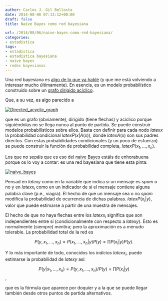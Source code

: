```yaml
---
author: Carlos J. Gil Bellosta
date: 2014-08-06 07:13:12+00:00
draft: false
title: Naive Bayes como red bayesiana

url: /2014/08/06/naive-bayes-como-red-bayesiana/
categories:
- estadística
tags:
- estadística
- estadística bayesiana
- naive bayes
- redes bayesianas
---
```


Una red bayesiana es [algo de lo que ya hablé](http://www.datanalytics.com/2013/11/19/la-red-asia/) (y que me está volviendo a interesar mucho últimamente). En esencia, es un modelo probabilístico construido sobre un [grafo dirigido acíclico](http://es.wikipedia.org/wiki/Grafo_ac%C3%ADclico_dirigido).

Que, a su vez, es algo parecido a

[![Directed_acyclic_graph](/wp-uploads/2014/08/Directed_acyclic_graph.png)
](/wp-uploads/2014/08/Directed_acyclic_graph.png)

que es un grafo (obviamente), dirigido (tiene flechas) y acíclico porque siguiéndolas no se llega nunca al punto de partida. Se puede construir modelos probabilísticos sobre ellos. Basta con definir para cada nodo $latex x$ la probabilidad condicional $latex P(x|A(x))$, donde $latex A(x)$ son sus padres directos. Con estas probabilidades condicionales (y un poco de esfuerzo) se puede construir la función de probabilidad completa, $latex P(x_1, \dots, x_n)$.

Los que no sepáis que es eso del [naive Bayes](http://es.wikipedia.org/wiki/Clasificador_bayesiano_ingenuo) estáis de enhorabuena porque os lo voy a contar: es una red bayesiana que tiene esta pinta:

[![naive_bayes](/wp-uploads/2014/08/naive_bayes.png)
](/wp-uploads/2014/08/naive_bayes.png)

Pensad en $latex y$ como en la variable que indica si un mensaje es _spam_ o no y en $latex x_i$ como en un indicador de si el mensaje contiene alguna palabra clave (p.e., viagra). El hecho de que un mensaje sea o no _spam_ modifica la probabilidad de ocurrencia de dichas palabras. $latex P(x_i | y)$, valor que puede estimarse a partir de una muestra de mensajes.

El hecho de que no haya flechas entre los $latex x_i$ significa que son independientes entre sí (condicionalmente con respecto a $latex y$). Esto es normalmente (siempre) mentira; pero la aproximación es a menudo tolerable.
La probabilidad total de la red es

$$ P(y, x_1,\dots, x_n) = P(x_1,\dots, x_n| y) P(y) = \prod P(x_i | y) P(y).$$

Y lo más importante de todo, conocidos los _indicios_ $latex x_i$, puede estimarse la probabilidad de $latex y$ así:

$$ P(y | x_1,\dots, x_n ) = P(y, x_1,\dots, x_n) / P(y) = \prod P(x_i | y)$$,

que es la fórmula que aparece por doquier y a la que se puede llegar también desde otros puntos de partida alternativos.
